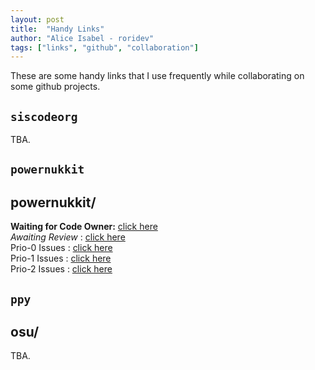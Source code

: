 ```yaml
---
layout: post
title:  "Handy Links"
author: "Alice Isabel - roridev"
tags: ["links", "github", "collaboration"]
---
```


These are some handy links that I use frequently while collaborating on some github projects.

`siscodeorg`
---
TBA.


`powernukkit`
---

## powernukkit/

**Waiting for Code Owner:** [click here](https://github.com/PowerNukkit/PowerNukkit/labels/Status:%20Waiting%20for%20Code%20Owner)  
*Awaiting Review* : [click here](https://github.com/PowerNukkit/PowerNukkit/labels/Status:%20Awaiting%20Review)  
Prio-0 Issues : [click here](https://github.com/PowerNukkit/PowerNukkit/issues?q=is%3Aopen+is%3Aissue+label%3Apriority%3A0)  
Prio-1 Issues : [click here](https://github.com/PowerNukkit/PowerNukkit/issues?q=is%3Aopen+is%3Aissue+label%3Apriority%3A1)  
Prio-2 Issues : [click here](https://github.com/PowerNukkit/PowerNukkit/issues?q=is%3Aopen+is%3Aissue+label%3Apriority%3A2)  


`ppy`
---

## osu/
TBA.

